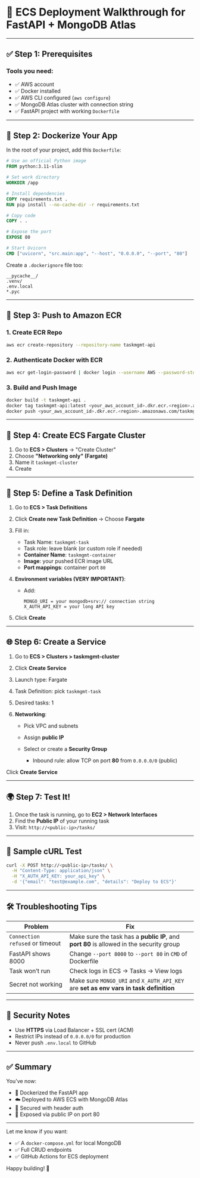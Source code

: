 # 🧭 ECS Deployment Walkthrough for FastAPI + MongoDB Atlas

---

## ✅ **Step 1: Prerequisites**

### Tools you need:

* ✅ AWS account
* ✅ Docker installed
* ✅ AWS CLI configured (`aws configure`)
* ✅ MongoDB Atlas cluster with connection string
* ✅ FastAPI project with working `Dockerfile`

---

## 🐳 Step 2: Dockerize Your App

In the root of your project, add this `Dockerfile`:

```Dockerfile
# Use an official Python image
FROM python:3.11-slim

# Set work directory
WORKDIR /app

# Install dependencies
COPY requirements.txt .
RUN pip install --no-cache-dir -r requirements.txt

# Copy code
COPY . .

# Expose the port
EXPOSE 80

# Start Uvicorn
CMD ["uvicorn", "src.main:app", "--host", "0.0.0.0", "--port", "80"]
```

Create a `.dockerignore` file too:

```
__pycache__/
.venv/
.env.local
*.pyc
```

---

## 📁 Step 3: Push to Amazon ECR

### 1. **Create ECR Repo**

```bash
aws ecr create-repository --repository-name taskmgmt-api
```

### 2. **Authenticate Docker with ECR**

```bash
aws ecr get-login-password | docker login --username AWS --password-stdin <your_aws_account_id>.dkr.ecr.<region>.amazonaws.com
```

### 3. **Build and Push Image**

```bash
docker build -t taskmgmt-api .
docker tag taskmgmt-api:latest <your_aws_account_id>.dkr.ecr.<region>.amazonaws.com/taskmgmt-api
docker push <your_aws_account_id>.dkr.ecr.<region>.amazonaws.com/taskmgmt-api
```

---

## 🚀 Step 4: Create ECS Fargate Cluster

1. Go to **ECS > Clusters** → "Create Cluster"
2. Choose **"Networking only" (Fargate)**
3. Name it `taskmgmt-cluster`
4. Create

---

## 🔧 Step 5: Define a Task Definition

1. Go to **ECS > Task Definitions**
2. Click **Create new Task Definition** → Choose **Fargate**
3. Fill in:

   * Task Name: `taskmgmt-task`
   * Task role: leave blank (or custom role if needed)
   * **Container Name**: `taskmgmt-container`
   * **Image**: your pushed ECR image URL
   * **Port mappings**: container port `80`
4. **Environment variables (VERY IMPORTANT)**:

   * Add:

     ```
     MONGO_URI = your mongodb+srv:// connection string
     X_AUTH_API_KEY = your long API key
     ```
5. Click **Create**

---

## 🌐 Step 6: Create a Service

1. Go to **ECS > Clusters > taskmgmt-cluster**
2. Click **Create Service**
3. Launch type: Fargate
4. Task Definition: pick `taskmgmt-task`
5. Desired tasks: 1
6. **Networking**:

   * Pick VPC and subnets
   * Assign **public IP**
   * Select or create a **Security Group**

     * Inbound rule: allow TCP on port **80** from `0.0.0.0/0` (public)

Click **Create Service**

---

## 🌍 Step 7: Test It!

1. Once the task is running, go to **EC2 > Network Interfaces**
2. Find the **Public IP** of your running task
3. Visit: `http://<public-ip>/tasks/`

---

## 🧪 Sample cURL Test

```bash
curl -X POST http://<public-ip>/tasks/ \
  -H "Content-Type: application/json" \
  -H "X_AUTH_API_KEY: your_api_key" \
  -d '{"email": "test@example.com", "details": "Deploy to ECS"}'
```

---

## 🛠️ Troubleshooting Tips

| Problem                         | Fix                                                                                      |
| ------------------------------- | ---------------------------------------------------------------------------------------- |
| `Connection refused` or timeout | Make sure the task has a **public IP**, and **port 80** is allowed in the security group |
| FastAPI shows 8000              | Change `--port 8000` to `--port 80` in `CMD` of Dockerfile                               |
| Task won’t run                  | Check logs in ECS → Tasks → View logs                                                    |
| Secret not working              | Make sure `MONGO_URI` and `X_AUTH_API_KEY` are **set as env vars in task definition**    |

---

## 🔐 Security Notes

* Use **HTTPS** via Load Balancer + SSL cert (ACM)
* Restrict IPs instead of `0.0.0.0/0` for production
* Never push `.env.local` to GitHub

---

## ✅ Summary

You’ve now:

* 🐳 Dockerized the FastAPI app
* ☁️ Deployed to AWS ECS with MongoDB Atlas
* 🔐 Secured with header auth
* 📡 Exposed via public IP on port 80

---

Let me know if you want:

* ✅ A `docker-compose.yml` for local MongoDB
* ✅ Full CRUD endpoints
* ✅ GitHub Actions for ECS deployment

Happy building! 🚀
